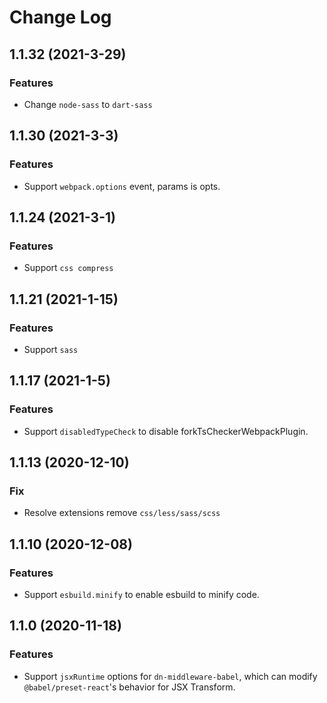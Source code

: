 # Change Log

## 1.1.32 (2021-3-29)
### Features

- Change `node-sass` to `dart-sass`
## 1.1.30 (2021-3-3)

### Features

- Support `webpack.options` event, params is opts.

## 1.1.24 (2021-3-1)

### Features

- Support `css compress`

## 1.1.21 (2021-1-15)

### Features

- Support `sass`

## 1.1.17 (2021-1-5)

### Features

- Support `disabledTypeCheck` to disable forkTsCheckerWebpackPlugin.

## 1.1.13 (2020-12-10)

### Fix

- Resolve extensions remove `css/less/sass/scss`

## 1.1.10 (2020-12-08)

### Features

- Support `esbuild.minify` to enable esbuild to minify code.

## 1.1.0 (2020-11-18)

### Features

- Support `jsxRuntime` options for `dn-middleware-babel`, which can modify `@babel/preset-react`'s behavior for JSX Transform.
